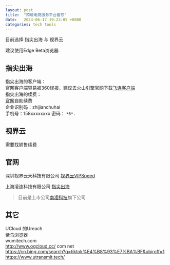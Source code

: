 ```yaml
---
layout: post
title:  "跨境电商服务平台备忘"
date:   2024-06-17 19:23:05 +0800
categories: tech tools
---  
```


目前选择 指尖出海 与 视界云  

建议使用Edge Beta浏览器

## 指尖出海  
指尖出海的客户端：  
官网客户端容易被360误报，建议去火山引擎官网下载[飞连客户端](https://www.volcengine.com/product/feilian/download)  
指尖出海的续费：   
[官网](https://www.zhijianchuhai.com/)自助续费  
企业识别码：zhijianchuhai  
手机号：158xxxxxxxx
密码： `*6*.`

## 视界云
需要找销售续费  


## 官网

深圳视界云天科技有限公司  [视界云VIPSpeed](https://www.vdnlink.cn)  

上海凌连科技有限公司 [指尖出海](https://www.zhijianchuhai.com/)
>目前是上市公司[南凌科技](https://www.nova.net.cn/)旗下公司  

## 其它
UCloud 的Ureach  
紫鸟浏览器  
wumitech.com  
http://www.ogcloud.cc/  com net  
https://cn.bing.com/search?q=tiktok%E4%B8%93%E7%BA%BF&ubiroff=1  
https://www.utransmit.tech/  

